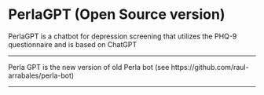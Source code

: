 # PerlaGPT (Open Source version)
PerlaGPT is a chatbot for depression screening that utilizes the PHQ-9 questionnaire and is based on ChatGPT 
<hr>
Perla GPT is the new version of old Perla bot (see https://github.com/raul-arrabales/perla-bot)
<hr>

